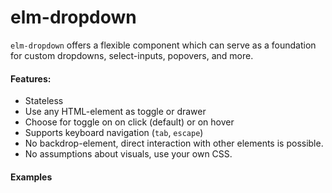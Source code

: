 # elm-dropdown
`elm-dropdown` offers a flexible component which can serve as a foundation for custom dropdowns, select-inputs, popovers, and more.

#### Features:
* Stateless
* Use any HTML-element as toggle or drawer
* Choose for toggle on on click (default) or on hover
* Supports keyboard navigation (`tab`, `escape`)
* No backdrop-element, direct interaction with other elements is possible.
* No assumptions about visuals, use your own CSS.

#### Examples
